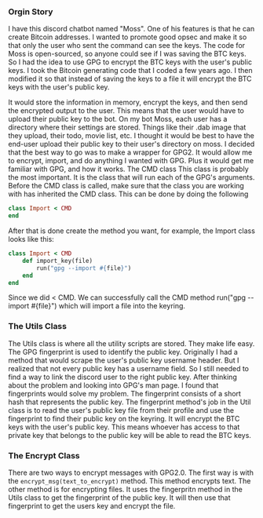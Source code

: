 ### Orgin Story
I have this discord chatbot named "Moss". One of his features is that he can create Bitcoin addresses. I wanted to promote good opsec and make it so that only the user who sent the command can see the keys. The code for Moss is open-sourced, so anyone could see if I was saving the BTC keys.
So I had the idea to use GPG to encrypt the BTC keys with the user's public keys.
 I took the Bitcoin generating code that I coded a few years ago. I then modified it so that instead of saving the keys to a file it will encrypt the BTC keys with the user's public key. 


It would store the information in memory, encrypt the keys, and then send the encrypted output to the user.
This means that the user would have to upload their public key to the bot. On my bot Moss, each user has a directory where their settings are stored. Things like their .dab image that they upload, their todo, movie list, etc. I thought it would be best to have the end-user upload their public key to their user's directory on moss.
I decided that the best way to go was to make a wrapper for GPG2. It would allow me to encrypt, import, and do anything I wanted with GPG. Plus it would get me familiar with GPG, and how it works.
The CMD class
This class is probably the most important. It is the class that will run each of the GPG's arguments.
Before the CMD class is called, make sure that the class you are working with has inherited the CMD class. This can be done by doing the following
```ruby
class Import < CMD
end
```
After that is done create the method you want, for example, the Import class looks like this:
```ruby
class Import < CMD
    def import_key(file)
        run("gpg --import #{file}")
    end
end
```
Since we did < CMD. We can successfully call the CMD method run("gpg --import #{file}") which will import a file into the keyring.

### The Utils Class
The Utils class is where all the utility scripts are stored. They make life easy. The GPG fingerprint is used to identify the public key.
Originally I had a method that would scrape the user's public key username header. But I realized that not every public key has a username field. So I still needed to find a way to link the discord user to the right public key. After thinking about the problem and looking into GPG's man page. I found that fingerprints would solve my problem.
The fingerprint consists of a short hash that represents the public key. The fingerprint method's job in the Util class is to read the user's public key file from their profile and use the fingerprint to find their public key on the keyring. It will encrypt the BTC keys with the user's public key. This means whoever has access to that private key that belongs to the public key will be able to read the BTC keys.

### The Encrypt Class
There are two ways to encrypt messages with GPG2.0. The first way is with the `encrypt_msg(text_to_encrypt)` method. This method encrypts text. The other method is for encrypting files. It uses the fingerpritn method in the Utils class to get the fingerprint of the public key. It will then use that fingerprint to get the users key and encrypt the file. 
